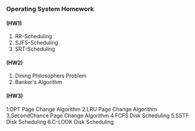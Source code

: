 ### Operating System Homework


#### (HW1) 
 1. RR-Scheduling
 2. SJFS-Scheduling
 3. SRT-Scheduling
 
#### (HW2) 
 1. Dining Philosophers Problem
 2. Banker's Algorithm
 
#### (HW3)

  1.OPT Page Change Algorithm
  2.LRU Page Change Algorithm
  3,SecondChance Page Change Algorithm
  4.FCFS Disk Scheduling
  5.SSTF Disk Scheduling 
  6.C-LOOK Disk Scheduling
